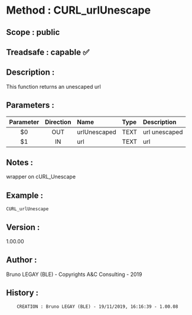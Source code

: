 ﻿# **Method :** CURL_urlUnescape
## **Scope :** public
## **Treadsafe :** capable ✅ 
## **Description :** 
This function returns an unescaped url
## **Parameters :** 
| Parameter | Direction | Name | Type | Description | 
|:----:|:----:|:----|:----|:----| 
| $0 | OUT | urlUnescaped | TEXT | url unescaped | 
| $1 | IN | url | TEXT | url | 

## **Notes :** 
wrapper on cURL_Unescape
## **Example :** 
```
CURL_urlUnescape
```
## **Version :** 
1.00.00
## **Author :** 
Bruno LEGAY (BLE) - Copyrights A&C Consulting - 2019
## **History :** 
 
        CREATION : Bruno LEGAY (BLE) - 19/11/2019, 16:16:39 - 1.00.08
